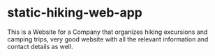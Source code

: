 # static-hiking-web-app

This is a Website for a Company that organizes hiking excursions and camping trips, very good website with all the relevant information and contact details as well.
